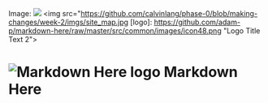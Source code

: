 Image:
<img src="/imgs/site_map.jpg">
<img src="https://github.com/calvinlang/phase-0/blob/making-changes/week-2/imgs/site_map.jpg
[logo]: https://github.com/adam-p/markdown-here/raw/master/src/common/images/icon48.png "Logo Title Text 2">
# ![Markdown Here logo](https://raw.github.com/adam-p/markdown-here/master/src/common/images/icon48.png) Markdown Here